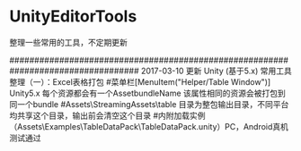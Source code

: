 ﻿# UnityEditorTools
整理一些常用的工具，不定期更新


##################################################################################
2017-03-10 更新
Unity (基于5.x) 常用工具整理（一）：Excel表格打包
#菜单栏[MenuItem("Helper/Table Window")]
	Unity5.x 每个资源都会有一个AssetbundleName 该属性相同的资源会被打包到同一个bundle
#Assets\StreamingAssets\table 目录为整包输出目录，不同平台均共享这个目录，输出前会清空这个目录
#内附加载实例（Assets\Examples\TableDataPack\TableDataPack.unity）PC，Android真机测试通过